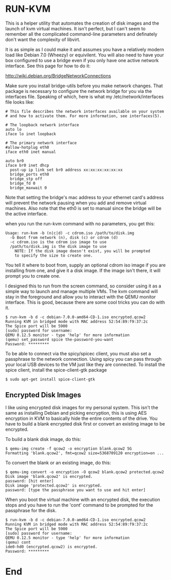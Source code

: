 RUN-KVM
=======

This is a helper utility that automates the creation of disk images and the
launch of kvm virtual machines. It isn't perfect, but I can't seem to remember
all the complicated command-line parameters and definately don't want the
complexity of libvirt.

It is as simple as I could make it and assumes you have a relatively modern
load like Debian 7.0 (Wheezy) or equivilent. You will also need to have your
box configured to use a bridge even if you only have one active network
interface. See this page for how to do it:

http://wiki.debian.org/BridgeNetworkConnections

Make sure you install bridge-utils before you make network changes. That
package is necessary to configure the network bridge for you via the interfaces
file. Speaking of which, here is what my /etc/network/interfaces file looks
like:

    # This file describes the network interfaces available on your system
    # and how to activate them. For more information, see interfaces(5).

    # The loopback network interface
    auto lo
    iface lo inet loopback

    # The primary network interface
    #allow-hotplug eth0
    iface eth0 inet manual

    auto br0
    iface br0 inet dhcp
      post-up ip link set br0 address xx:xx:xx:xx:xx:xx
      bridge_ports eth0
      bridge_stp off
      bridge_fd 0
      bridge_maxwait 0

Note that setting the bridge's mac address to your ethernet card's address
will prevent the network pausing when you add and remove virtual machines.
Also note that the eth0 is set to manual since the bridge will be the
active interface.

when you run the run-kvm command with no parameters, you get this:

    Usage: run-kvm -b (n|c|d) -c cdrom.iso /path/to/disk.img
      -b Boot from network (n), disk (c) or cdrom (d)
      -c cdrom.iso is the cdrom iso image to use
      /path/to/disk.img is the disk image to use
        NOTE: If the disk image doesn't exist, you will be prompted
        to specify the size to create one.

You tell it where to boot from, supply an optional cdrom iso image if you are
installing from one, and give it a disk image. If the image isn't there, it
will prompt you to create one.

I designed this to run from the screen command, so consider using it as a
simple way to launch and manage multiple VMs. The kvm command will stay in the
foreground and allow you to interact with the QEMU monitor interface. This is
good, because there are some cool tricks you can do with it.

    $ run-kvm -b d -c debian-7.0.0-amd64-CD-1.iso encrypted.qcow2
    Running KVM in bridged mode with MAC address 52:54:89:f9:37:2c
    The Spice port will be 5900
    [sudo] password for username:
    QEMU 0.12.5 monitor - type 'help' for more information
    (qemu) set_password spice the-password-you-want
    Password: *********

To be able to connect via the spicy/spicec client, you must also set a
passphrase to the network connection. Using spicy you can pass through
your local USB devices to the VM just like they are connected. To install
the spice client, install the spice-client-gtk package

    $ sudo apt-get install spice-client-gtk


Encrypted Disk Images
---------------------

I like using encrypted disk images for my personal system. This isn't the same
as installing Debian and picking encryption, this is using AES encryption in
KVM to basically hide the entire contents of the drive. You have to build a
blank encrypted disk first or convert an existing image to be encrypted.

To build a blank disk image, do this:

    $ qemu-img create -f qcow2 -o encryption blank.qcow2 5G
    Formatting 'blank.qcow2', fmt=qcow2 size=5368709120 encryption=on ...

To convert the blank or an existing image, do this:

    $ qemu-img convert -o encryption -O qcow2 blank.qcow2 protected.qcow2
    Disk image 'blank.qcow2' is encrypted.
    password: [hit enter]
    Disk image 'protected.qcow2' is encrypted.
    password: [type the passphrase you want to use and hit enter]

When you boot the virtual machine with an encrypted disk, the execution stops
and you have to run the 'cont' command to be prompted for the passphrase for
the disk.

    $ run-kvm -b d -c debian-7.0.0-amd64-CD-1.iso encrypted.qcow2
    Running KVM in bridged mode with MAC address 52:54:89:f9:37:2c
    The Spice port will be 5900
    [sudo] password for username:
    QEMU 0.12.5 monitor - type 'help' for more information
    (qemu) cont
    ide0-hd0 (encrypted.qcow2) is encrypted.
    Password: *********

# End
